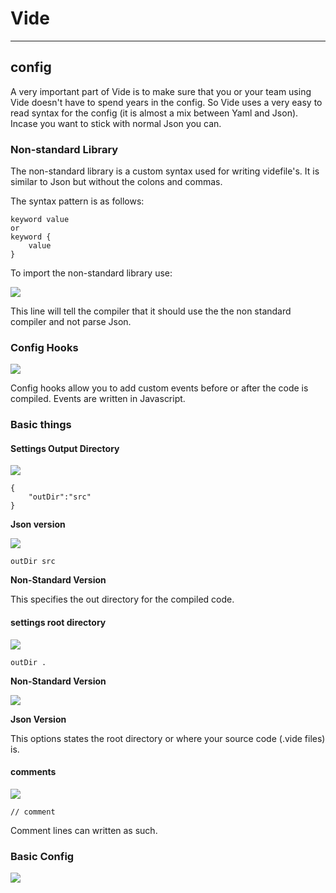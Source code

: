 # Vide
__________

## config 

A very important part of Vide is to make sure that you or your team using Vide doesn't have to spend years in the config. So Vide uses a very easy to read syntax for the config (it is almost a mix between Yaml and Json). Incase you want to stick with normal Json you can.

### Non-standard Library

The non-standard library is a custom syntax used for writing videfile's. It is similar to Json but without the colons and commas.

The syntax pattern is as follows:
```
keyword value 
or
keyword {
    value
}
```

To import the non-standard library use:

<img src='https://bitbucket.org/ashtyn372/vide/raw/70170eb18e4829901364c9a4cc6da1f37559b701/images/example-2-library.png'/>

This line will tell the compiler that it should use the the non standard compiler and not parse Json.


### Config Hooks

<img src='https://bitbucket.org/ashtyn372/vide/raw/70170eb18e4829901364c9a4cc6da1f37559b701/images/example-3-hooks.png'/>

Config hooks allow you to add custom events before or after the code is compiled. Events are written in Javascript. 

### Basic things

#### Settings Output Directory

<img src='https://bitbucket.org/ashtyn372/vide/raw/70170eb18e4829901364c9a4cc6da1f37559b701/images/example-5-out-json.png'/>

```
{
    "outDir":"src"
}
```
**Json version**

<img src='https://bitbucket.org/ashtyn372/vide/raw/70170eb18e4829901364c9a4cc6da1f37559b701/images/example-4-outDir.png'/>

```
outDir src

```

**Non-Standard Version**

This specifies the out directory for the compiled code.

#### settings root directory 

<img src='https://bitbucket.org/ashtyn372/vide/raw/70170eb18e4829901364c9a4cc6da1f37559b701/images/example-7-root.png'/>

```
outDir .
```
**Non-Standard Version**

<img src='https://bitbucket.org/ashtyn372/vide/raw/70170eb18e4829901364c9a4cc6da1f37559b701/images/example-8-root-json.png'/>

**Json Version**

This options states the root directory or where your source code (.vide files) is.

#### comments 

<img src='https://bitbucket.org/ashtyn372/vide/raw/70170eb18e4829901364c9a4cc6da1f37559b701/images/example-6-comment.png'/>

```
// comment
```
Comment lines can written as such.

### Basic Config

<img src='https://bitbucket.org/ashtyn372/vide/raw/70170eb18e4829901364c9a4cc6da1f37559b701/images/example-config.png' style='margin:0;padding:0;'/>
